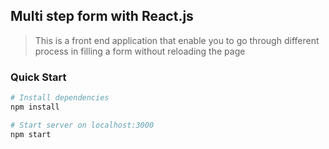 ## Multi step form with React.js

> This is a front end application that enable you to go through different process in filling a form without reloading the page

### Quick Start

```bash
# Install dependencies
npm install

# Start server on localhost:3000
npm start
```
